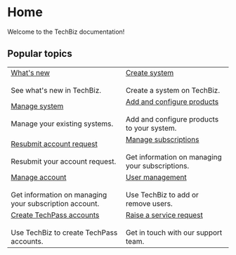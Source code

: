 # Home

Welcome to the TechBiz documentation! 

## Popular topics
|  |  | 
| --- | --- |
| [What's new](whats-new/2023.md)</br></br> See what's new in TechBiz. | [Create system](create-techbiz-system.md) </br></br> Create a system on TechBiz. |
| [Manage system](manage-techbiz-system.md)</br></br> Manage your existing systems. | [Add and configure products](add-and-configure-products.md) </br></br> Add and configure products to your system. |
| [Resubmit account request](create-subscription-acc/resubmit-techbiz-account-application.md)</br></br> Resubmit your account request. | [Manage subscriptions](manage-subscriptions.md) </br></br> Get information on managing your subscriptions. |
| [Manage account](manage-techbiz-account.md)</br></br> Get information on managing your subscription account. | [User management](manage-user-access-subscribed-sgts-products.md) </br></br> Use TechBiz to add or remove users. |
| [Create TechPass accounts](invite-users.md)</br></br> Use TechBiz to create TechPass accounts. | [Raise a service request](https://go.gov.sg/techBiz-sr) </br></br> Get in touch with our support team. |
